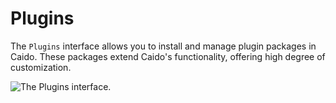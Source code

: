 # Plugins

The `Plugins` interface allows you to install and manage plugin packages in Caido. These packages extend Caido's functionality, offering high degree of customization.

<img alt="The Plugins interface." src="/_images/plugins_interface.png" center>
